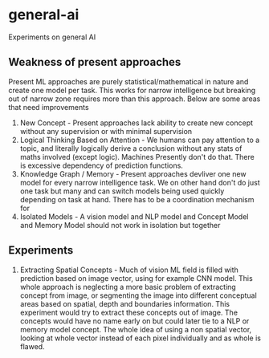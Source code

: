 # general-ai
Experiments on general AI

## Weakness of present approaches

Present ML approaches are purely statistical/mathematical in nature and create one model per task. This works for narrow intelligence but breaking out of narrow zone requires more than this approach. Below are some areas that need improvements

1. New Concept - Present approaches lack ability to create new concept without any supervision or with minimal supervision
1. Logical Thinking Based on Attention - We humans can pay attention to a topic, and literally logically derive a conclusion without any stats of maths involved (except logic). Machines Presently don't do that. There is excessive dependency of prediction functions. 
1. Knowledge Graph / Memory - Present approaches devliver one new model for every narrow intelligence task. We on other hand don't do just one task but many and can switch models being used quickly depending on task at hand. There has to be a coordination mechanism for
1. Isolated Models - A vision model and NLP model and Concept Model and Memory Model should not work in isolation but together


## Experiments

1. Extracting Spatial Concepts - Much of vision ML field is filled with prediction based on image vector, using for example CNN model. This whole approach is neglecting a more basic problem of extracting concept from image, or segmenting the image into different conceptual areas based on spatial, depth and boundaries information. This experiment would try to extract these concepts out of image. The concepts would have no name early on but could later tie to a NLP or memory model concept. The whole idea of using a non spatial vector, looking at whole vector instead of each pixel individually and as whole is flawed.        
